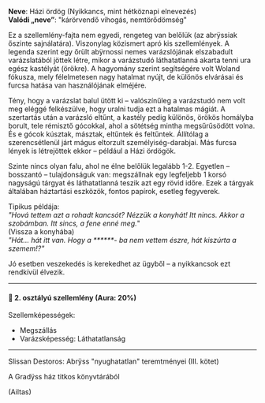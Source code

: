 **Neve**: Házi ördög (Nyikkancs, mint hétköznapi elnevezés)\
**Valódi „neve”**: "kárörvendő vihogás, nemtörődömség"

Ez a szellemlény-fajta nem egyedi, rengeteg van belőlük (az abrÿssiak őszinte sajnálatára). Viszonylag közismert apró kis szellemlények. A legenda szerint egy őrült abÿrnossi nemes varázslójának elszabadult varázslatából jöttek létre, mikor a varázstudó láthatatlanná akarta tenni ura egész kastélyát (örökre). A hagyomány szerint segítségére volt Woland fókusza, mely félelmetesen nagy hatalmat nyújt, de különös elvárásai és furcsa hatása van használójának elméjére.

Tény, hogy a varázslat balul ütött ki – valószínűleg a varázstudó nem volt meg eléggé felkészülve, hogy uralni tudja ezt a hatalmas mágiát. A szertartás után a varázsló eltűnt, a kastély pedig különös, örökös homályba borult, tele rémisztő gócokkal, ahol a sötétség mintha megsűrűsödött volna. És e gócok kúsztak, másztak, eltűntek és feltűntek. Állítólag a szerencsétlenül járt mágus eltorzult személyiség-darabjai. Más furcsa lények is létrejöttek ekkor – például a Házi ördögök.

Szinte nincs olyan falu, ahol ne élne belőlük legalább 1-2. Egyetlen – bosszantó – tulajdonságuk van: megszállnak egy legfeljebb 1 korsó nagyságú tárgyat és láthatatlanná teszik azt egy rövid időre. Ezek a tárgyak általában háztartási eszközök, fontos papírok, esetleg fegyverek.

Tipikus példája:\
*"Hová tettem azt a rohadt kancsót? Nézzük a konyhát! Itt nincs. Akkor a szobámban. Itt sincs, a fene enné meg.*"\
(Vissza a konyhába)\
*"Hát... hát itt van. Hogy a \*\*\*\*\*\*- ba nem vettem észre, hát kiszúrta a szemem!?"*

Jó esetben veszekedés is kerekedhet az ügyből – a nyikkancsok ezt rendkívül élvezik.

---

#### 👻 2. osztályú szellemlény (Aura: 20%)

Szellemképességek:
- Megszállás  
- Varázsképesség: Láthatatlanság

---

Slissan Destoros: Abrÿss "nyughatatlan" teremtményei (III. kötet)

A Gradÿss ház titkos könyvtárából

(Ailtas)
